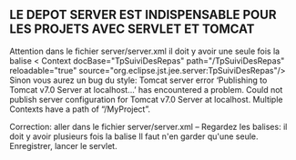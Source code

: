 ## LE DEPOT SERVER EST INDISPENSABLE POUR LES PROJETS AVEC SERVLET ET TOMCAT

Attention
dans le fichier server/server.xml il doit y avoir une seule fois la balise < Context docBase="TpSuiviDesRepas" path="/TpSuiviDesRepas" reloadable="true" source="org.eclipse.jst.jee.server:TpSuiviDesRepas"/>
Sinon vous aurez un bug du style:
Tomcat server error
‘Publishing to Tomcat v7.0 Server at localhost…’ has encountered a problem.
Could not publish server configuration for Tomcat v7.0 Server at localhost. Multiple Contexts have a path of “/MyProject”.

Correction: aller dans le fichier server/server.xml
– Regardez les balises: il doit y avoir plusieurs fois la balise <Context docBase="TpSuiviDesRepas" path="/TpSuiviDesRepas" reloadable="true" source="org.eclipse.jst.jee.server:TpSuiviDesRepas"/>
Il faut n'en garder qu'une seule. Enregistrer, lancer le servlet.
